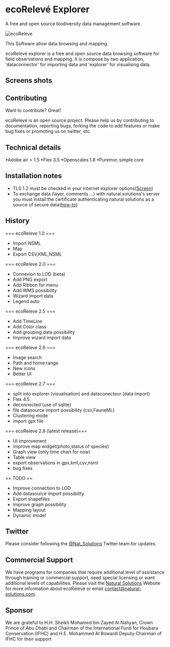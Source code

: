 ecoRelevé Explorer
=========
A free and open source biodiversity data management software.

![ecoReleve](https://raw.github.com/NaturalSolutions/ecoReleve/master/Logos/logo-LABS_explorer_small.jpg)

This Software allow data browsing and mapping.

ecoRelevé explorer is a free and open source data browsing software for field observations and mapping. It is compose by two application, 'dataconnector' for importing data and 'explorer' for visualising data.

Screens shots
------------


Contributing
------------

Want to contribute? Great!

ecoRelevé is an open source project. Please help us by contributing to documentation, reporting bugs, forking the code to add features or make bug fixes or promoting us on twitter, etc.

Technical details 
-----------------

•Adobe air > 1.5 
•Flex 3.5 
•Openscales 1.8 
•Puremvc simple core 

Installation notes
-----------------
 * TLS 1.2 must be checked in your internet explorer options(<a href="https://ecoreleve.googlecode.com/hg/photo/internet_options.png">Screen</a>)
 * To exchange data (layer, comments ...) with natural solutions's server you must install the certificate authenticating natural solutions as a source of secure data(<a href="https://ecoreleve.googlecode.com/hg/doc/HowToInstallCertificate.pdf">how-to</a>)

History
--------
=== ecoReleve 1.0 ===
 * Import NSML
 * Map
 * Export CSV,KML,NSML

=== ecoReleve 2.0 ===
 * Connexion to LOD (beta)
 * Add PNG export
 * Add Ribbon for menu
 * Add WMS possibility
 * Wizard import data
 * Legend auto

=== ecoReleve 2.5 ===
 * Add TimeLine
 * Add Color class
 * Add grouping data possibility
 * Improve wizard import data

=== ecoReleve 2.6 ===
 * Image search
 * Path and home range
 * New icons
 * Better UI

=== ecoReleve 2.7 ===
 * split into explorer (visualisation) and dataconecteur (data import)
 * Flex 4.5
 * deconnected (use of sqlite)
 * file datasource import possibility (csv,FauneML)
 * Clustering mode
 * import gpx file

=== ecoReleve 2.8 (latest release)===
 * UI improvement
 * improve map widget(photo,status of species)
 * Graph view (only time chart for now)
 * Table view
 * export observations in gpx,kml,csv,nsml
 * bug fixes

== TODO ==
 * Improve connection to LOD
 * Add datasource import possibility
 * Export shapefiles
 * Improve graph possibility
 * Mapping layout
 * Dynamic model 


Twitter
------------
Please consider following the [@Nat_Solutions](https://twitter.com/Nat_Solutions) Twitter team for updates.

Commercial Support
------------

We have programs for companies that require additional level of assistance through training or commercial support, need special licensing or want additional levels of capabilities. Please visit the  [Natural Solutions](http://www.natural-solutions.eu/) Website for more information about ecoRelevé or email contact@natural-solutions.com.

Sponsor
------------

We are grateful to H.H. Sheikh Mohamed bin Zayed Al Nahyan, Crown Prince of Abu Dhabi and Chairman of the International Fund for Houbara Conservation (IFHC) and  H.E. Mohammed Al Bowardi Deputy Chairman of IFHC for their support
